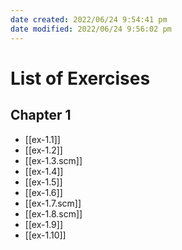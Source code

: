 ```yaml
---
date created: 2022/06/24 9:54:41 pm
date modified: 2022/06/24 9:56:02 pm
---
```

# List of Exercises

## Chapter 1

- [[ex-1.1]]
- [[ex-1.2]]
- [[ex-1.3.scm]]
- [[ex-1.4]]
- [[ex-1.5]]
- [[ex-1.6]]
- [[ex-1.7.scm]]
- [[ex-1.8.scm]]
- [[ex-1.9]]
- [[ex-1.10]]
